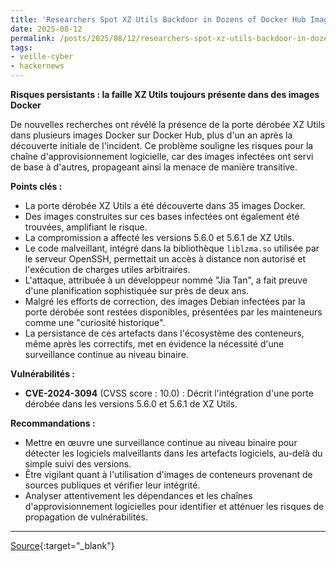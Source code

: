 ```yaml
---
title: 'Researchers Spot XZ Utils Backdoor in Dozens of Docker Hub Images, Fueling Supply Chain Risks'
date: 2025-08-12
permalink: /posts/2025/08/12/researchers-spot-xz-utils-backdoor-in-dozens-of-docker-hub-images-fueling-supply-chain-risks/
tags:
- veille-cyber
- hackernews
---
```

**Risques persistants : la faille XZ Utils toujours présente dans des images Docker**

De nouvelles recherches ont révélé la présence de la porte dérobée XZ Utils dans plusieurs images Docker sur Docker Hub, plus d'un an après la découverte initiale de l'incident. Ce problème souligne les risques pour la chaîne d'approvisionnement logicielle, car des images infectées ont servi de base à d'autres, propageant ainsi la menace de manière transitive.

**Points clés :**

*   La porte dérobée XZ Utils a été découverte dans 35 images Docker.
*   Des images construites sur ces bases infectées ont également été trouvées, amplifiant le risque.
*   La compromission a affecté les versions 5.6.0 et 5.6.1 de XZ Utils.
*   Le code malveillant, intégré dans la bibliothèque `liblzma.so` utilisée par le serveur OpenSSH, permettait un accès à distance non autorisé et l'exécution de charges utiles arbitraires.
*   L'attaque, attribuée à un développeur nommé "Jia Tan", a fait preuve d'une planification sophistiquée sur près de deux ans.
*   Malgré les efforts de correction, des images Debian infectées par la porte dérobée sont restées disponibles, présentées par les mainteneurs comme une "curiosité historique".
*   La persistance de ces artefacts dans l'écosystème des conteneurs, même après les correctifs, met en évidence la nécessité d'une surveillance continue au niveau binaire.

**Vulnérabilités :**

*   **CVE-2024-3094** (CVSS score : 10.0) : Décrit l'intégration d'une porte dérobée dans les versions 5.6.0 et 5.6.1 de XZ Utils.

**Recommandations :**

*   Mettre en œuvre une surveillance continue au niveau binaire pour détecter les logiciels malveillants dans les artefacts logiciels, au-delà du simple suivi des versions.
*   Être vigilant quant à l'utilisation d'images de conteneurs provenant de sources publiques et vérifier leur intégrité.
*   Analyser attentivement les dépendances et les chaînes d'approvisionnement logicielles pour identifier et atténuer les risques de propagation de vulnérabilités.

---
[Source](https://thehackernews.com/2025/08/researchers-spot-xz-utils-backdoor-in.html){:target="_blank"}
